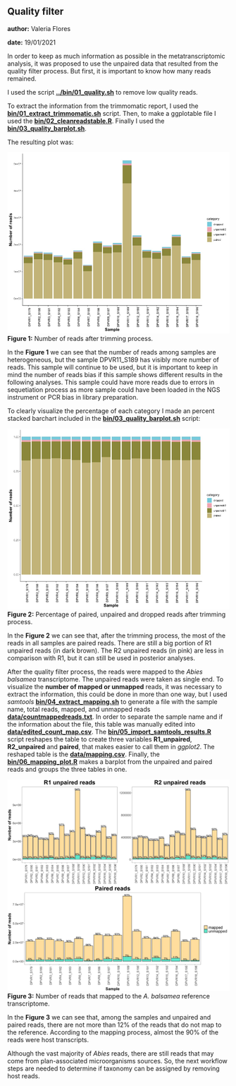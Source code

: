 
## Quality filter
**author:** Valeria Flores

**date:** 19/01/2021

In order to keep as much information as possible in the metatranscriptomic analysis, it was proposed to use the unpaired data that resulted from the quality filter process. But first, it is important to know how many reads remained. 

I used the script **[../bin/01_quality.sh](../bin/01_quality.sh)** to remove low quality reads.

To extract the information from the trimmomatic report, I used the **[bin/01_extract_trimmomatic.sh](./bin/01_extract_trimmomatic.sh)** script. Then, to make a ggplotable file I used the **[bin/02_cleanreadstable.R](./02_bin/cleanreadstable.R)**. Finally I used the **[bin/03_quality_barplot.sh](./bin/03_quality_barplot.R)**.

The resulting plot was:

![](01_filteredreads.jpeg)
**Figure 1:** Number of reads after trimming process.

In the **Figure 1** we can see that the number of reads among samples are heterogeneous, but the sample DPVR11_S189 has visibly more number of reads. This sample will continue to be used, but it is important to keep in mind the number of reads bias if this sample shows different results in the following analyses. This sample could have more reads due to errors in sequetiation process as more sample could have been loaded in the NGS instrument or PCR bias in library preparation.

To clearly visualize the percentage of each category I made an percent stacked barchart included in the **[bin/03_quality_barplot.sh](./bin/03_quality_barplot.R)** script:

![](02_filteredreads.jpeg)
**Figure 2:** Percentage of paired, unpaired and dropped reads after trimming process.

In the **Figure 2** we can see that, after the trimming process,  the most of the reads in all samples are paired reads. There are still a big portion of R1 unpaired reads (in dark brown). The R2 unpaired reads (in pink) are less in comparison with R1, but it can still be used in posterior analyses. 


After the quality filter process, the reads were mapped to the *Abies balsamea* transcriptome. The unpaired reads were taken as single end. To visualize the **number of mapped or unmapped** reads, it was necessary to extract the information, this could be done in more than one way, but I used *samtools* **[bin/04_extract_mapping.sh](./bin/04_extract_mapping.sh)** to generate a file with the sample name, total reads, mapped, and unmapped reads **[data/countmappedreads.txt](./data/countmappedreads.txt)**. In order to separate the sample name and if the information about the file, this table was manually edited into **[data/edited_count_map.csv](./data/edited_count_map.csv)**. The **[bin/05_import_samtools_results.R](./bin/05_import_samtools_results.R)** script reshapes the table to create three variables **R1_unpaired**, **R2_unpaired** and **paired**, that makes easier to call them in *ggplot2*. The reshaped table is the **[data/mapping.csv](./data/mapping.csv)**. Finally, the **[bin/06_mapping_plot.R](./bin/06_mapping_plot.R)** makes a barplot from the unpaired and paired reads and groups the three tables in one.

![](03_mapping.jpeg)
**Figure 3:** Number of reads that mapped to the *A. balsamea* reference transcriptome.

In the **Figure 3** we can see that, among the samples and unpaired and paired reads, there are not more than 12% of the reads that do not map to the reference. According to the mapping process, almost the 90% of the reads were host transcripts. 

Although the vast majority of *Abies* reads, there are still reads that may come from plan-associated microorganisms sources. So, the next workflow steps are needed to determine if taxonomy can be assigned by removing host reads.



